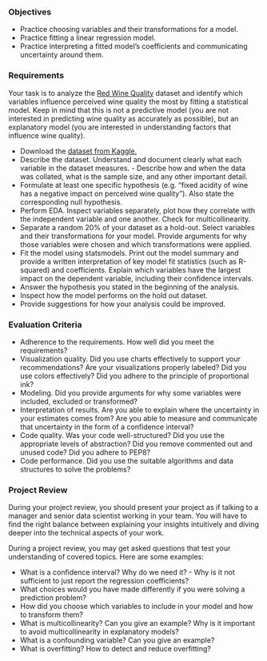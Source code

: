 ### Objectives
- Practice choosing variables and their transformations for a model.
- Practice fitting a linear regression model.
- Practice interpreting a fitted model’s coefficients and communicating uncertainty around them.

### Requirements
Your task is to analyze the [Red Wine Quality](https://www.kaggle.com/datasets/uciml/red-wine-quality-cortez-et-al-2009) dataset and identify which variables influence perceived wine quality the most by fitting a statistical model. Keep in mind that this is not a predictive model (you are not interested in predicting wine quality as accurately as possible), but an explanatory model (you are interested in understanding factors that influence wine quality).

- Download the [dataset from Kaggle.](https://www.kaggle.com/datasets/uciml/red-wine-quality-cortez-et-al-2009)
- Describe the dataset. Understand and document clearly what each variable in the dataset measures. - Describe how and when the data was collated, what is the sample size, and any other important detail.
- Formulate at least one specific hypothesis (e.g. “fixed acidity of wine has a negative impact on perceived wine quality”). Also state the corresponding null hypothesis.
- Perform EDA. Inspect variables separately, plot how they correlate with the independent variable and one another. Check for multicollinearity.
- Separate a random 20% of your dataset as a hold-out.
Select variables and their transformations for your model. Provide arguments for why those variables were chosen and which transformations were applied.
- Fit the model using statsmodels. Print out the model summary and provide a written interpretation of key model fit statistics (such as R-squared) and coefficients. Explain which variables have the largest impact on the dependent variable, including their confidence intervals.
- Answer the hypothesis you stated in the beginning of the analysis.
- Inspect how the model performs on the hold out dataset.
- Provide suggestions for how your analysis could be improved.

### Evaluation Criteria
- Adherence to the requirements. How well did you meet the requirements?
- Visualization quality. Did you use charts effectively to support your recommendations? Are your visualizations properly labeled? Did you use colors effectively? Did you adhere to the principle of proportional ink?
- Modeling. Did you provide arguments for why some variables were included, excluded or transformed? 
- Interpretation of results. Are you able to explain where the uncertainty in your estimates comes from? Are you able to measure and communicate that uncertainty in the form of a confidence interval?
- Code quality. Was your code well-structured? Did you use the appropriate levels of abstraction? Did you remove commented out and unused code? Did you adhere to PEP8?
- Code performance. Did you use the suitable algorithms and data structures to solve the problems?

### Project Review
During your project review, you should present your project as if talking to a manager and senior data scientist working in your team. You will have to find the right balance between explaining your insights intuitively and diving deeper into the technical aspects of your work. 

During a project review, you may get asked questions that test your understanding of covered topics. Here are some examples:

- What is a confidence interval? Why do we need it? - Why is it not sufficient to just report the regression coefficients?
- What choices would you have made differently if you were solving a prediction problem?
- How did you choose which variables to include in your model and how to transform them?
- What is multicollinearity? Can you give an example? Why is it important to avoid multicollinearity in explanatory models?
- What is a confounding variable? Can you give an example?
- What is overfitting? How to detect and reduce overfitting?
